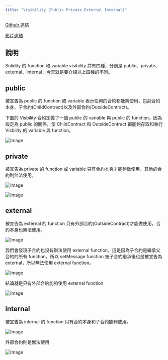 ```yaml
---
title: "Visibility (Public Private External Internal)"
---
```


[Github 連結](https://github.com/WeiYun0912/SmartContracts/tree/main/Features/Visibility)

[影片連結](https://www.youtube.com/watch?v=Bi7W2eYXH3s&t=1s)

## 說明

Solidity 的 function 和 variable visibility 共有四種，分別是 public、private、external、internal，今天就是要介紹以上四種的不同。

## public

被宣告為 public 的 function 或 variable 表示任何的合約都能夠使用，包刮合約本身、子合約(ChildContract)以及外部合約(OutsideContract)。

下圖的 Visbility 合約定義了一個 public 的 variable 與 public 的 function，因為設定為 public 的關係，使 ChildContract 和 OutsideContract 都能夠存取和執行 Visbility 的 variable 與 function。

![Image](https://i.imgur.com/1riWeaa.png)

## private

被宣告為 private 的 function 或 variable 只有合約本身才能夠做使用，其他的合約則無法使用。

![Image](https://i.imgur.com/A026HvD.png)

![Image](https://i.imgur.com/ySRHMVg.png)

## external

被宣告為 external 的 function 只有外部合約(OutsideContract)才能做使用，合約本身也無法使用。

![Image](https://i.imgur.com/J3IDn6T.png)

我們會發現子合約也沒有辦法使用 external function，這是因為子合約是繼承父合約的所有 function，所以 setMessage function 被子合約繼承後也是被宣告為 external，所以無法使用 external function。

![Image](https://i.imgur.com/1Y0EgUg.png)

結論就是只有外部合約能夠使用 external function

![Image](https://i.imgur.com/Xg32hnt.png)

## internal

被宣告為 internal 的 function 只有合約本身和子合約能夠使用。

![Image](https://i.imgur.com/rA1bAAD.png)

外部合約則是無法使用

![Image](https://i.imgur.com/GsRVo97.png)
